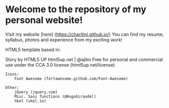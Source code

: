 
# Welcome to the repository of my personal website!

Visit my website [here] (https://charitini.github.io/)
You can find my resume, syllabus, photos and experience from my exciting work!

HTML5 template based in:

  Story by HTML5 UP
  html5up.net | @ajlkn
  Free for personal and commercial use under the CCA 3.0 license (html5up.net/license)

	Icons:
		Font Awesome (fortawesome.github.com/Font-Awesome)

	Other:
		jQuery (jquery.com)
		Misc. Sass functions (@HugoGiraudel)
		Skel (skel.io)